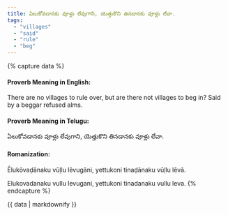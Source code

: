 ```yaml
---
title: ఏలుకోవడానకు వూళ్లు లేవుగాని, యెత్తుకొని తినడానకు వూళ్లు లేవా.
tags:
  - "villages"
  - "said"
  - "rule"
  - "beg"
---
```


{% capture data %}
#### Proverb Meaning in English:
There are no villages to rule over, but are there not villages to beg in?
Said by a beggar refused alms.

#### Proverb Meaning in Telugu:
ఏలుకోవడానకు వూళ్లు లేవుగాని, యెత్తుకొని తినడానకు వూళ్లు లేవా.

#### Romanization:
Ēlukōvaḍānaku vūḷlu lēvugāni, yettukoni tinaḍānaku vūḷlu lēvā.

Elukovadanaku vullu levugani, yettukoni tinadanaku vullu leva.
{% endcapture %}

{{ data | markdownify }}

